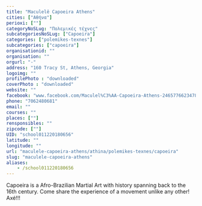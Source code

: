 ```yaml
---
title: "Maculelê Capoeira Athens"
cities: ["Αθήνα"]
perioxi: [""]
categoryNoSLug: "Πολεμικές τέχνες"
subcategoriesNoSLug: ["Capoeira"]
categories: ["polemikes-texnes"]
subcategories: ["capoeira"]
organisationid: ""
organisation: ""
orgurl: "-"
address: "160 Tracy St, Athens, Georgia"
logoimg: ""
profilePhoto : "downloaded"
coverPhoto : "downloaded"
website: ""
facebook: "www.facebook.com/Maculel%C3%AA-Capoeira-Athens-246577662347872/?ref=br_rs"
phone: "7062480681"
email: ""
courses: ""
places: [""]
rensponsibles: ""
zipcode: [""]
UID: "school011220180656"
latitude: ""
longitude: ""
url: "maculele-capoeira-athens/athina/polemikes-texnes/capoeira"
slug: "maculele-capoeira-athens"
aliases:
    - /school011220180656
---
```



Capoeira is a Afro-Brazilian Martial Art with history spanning back to the 16th century. Come share the experience of a movement unlike any other! Axé!!!

